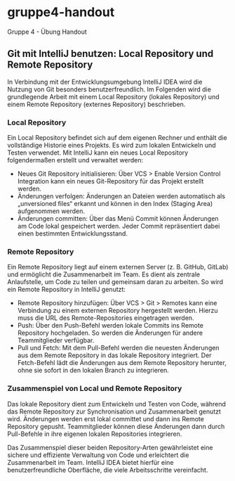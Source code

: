 # gruppe4-handout
Gruppe 4 - Übung Handout

## Git mit IntelliJ benutzen: Local Repository und Remote Repository
In Verbindung mit der Entwicklungsumgebung IntelliJ IDEA wird die Nutzung von Git besonders benutzerfreundlich.
Im Folgenden wird die grundlegende Arbeit mit einem Local Repository (lokales Repository) und einem Remote Repository (externes Repository) beschrieben.

### Local Repository

Ein Local Repository befindet sich auf dem eigenen Rechner und enthält die vollständige Historie eines Projekts. Es wird zum lokalen Entwickeln und Testen verwendet. Mit IntelliJ kann ein neues Local Repository folgendermaßen erstellt und verwaltet werden:

+ Neues Git Repository initialisieren: Über VCS > Enable Version Control Integration kann ein neues Git-Repository für das Projekt erstellt werden.
+ Änderungen verfolgen: Änderungen an Dateien werden automatisch als „unversioned files“ erkannt und können in den Index (Staging Area) aufgenommen werden.
+ Änderungen committen: Über das Menü Commit können Änderungen am Code lokal gespeichert werden. Jeder Commit repräsentiert dabei einen bestimmten Entwicklungsstand.

### Remote Repository

Ein Remote Repository liegt auf einem externen Server (z. B. GitHub, GitLab) und ermöglicht die Zusammenarbeit im Team. Es dient als zentrale Anlaufstelle, um Code zu teilen und gemeinsam daran zu arbeiten. So wird ein Remote Repository in IntelliJ genutzt:

+ Remote Repository hinzufügen: Über VCS > Git > Remotes kann eine Verbindung zu einem externen Repository hergestellt werden. Hierzu muss die URL des Remote-Repositories eingetragen werden.
+ Push: Über den Push-Befehl werden lokale Commits ins Remote Repository hochgeladen. So werden die Änderungen für andere Teammitglieder verfügbar.
+ Pull und Fetch: Mit dem Pull-Befehl werden die neuesten Änderungen aus dem Remote Repository in das lokale Repository integriert. Der Fetch-Befehl lädt die Änderungen aus dem Remote Repository herunter, ohne sie sofort in den lokalen Branch zu integrieren.

### Zusammenspiel von Local und Remote Repository

Das lokale Repository dient zum Entwickeln und Testen von Code, während das Remote Repository zur Synchronisation und Zusammenarbeit genutzt wird. Änderungen werden erst lokal committet und dann ins Remote Repository gepusht. Teammitglieder können diese Änderungen dann durch Pull-Befehle in ihre eigenen lokalen Repositories integrieren.

Das Zusammenspiel dieser beiden Repository-Arten gewährleistet eine sichere und effiziente Verwaltung von Code und erleichtert die Zusammenarbeit im Team. IntelliJ IDEA bietet hierfür eine benutzerfreundliche Oberfläche, die viele Arbeitsschritte vereinfacht.